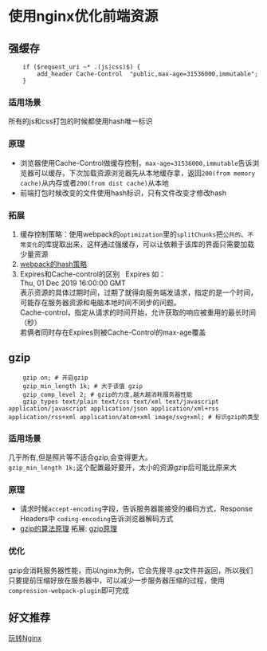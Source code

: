 # 使用nginx优化前端资源
## 强缓存
```
    if ($request_uri ~* .(js|css)$) {
        add_header Cache-Control  "public,max-age=31536000,immutable";
    }
```
### 适用场景
所有的js和css打包的时候都使用hash唯一标识
### 原理
- 浏览器使用Cache-Control做缓存控制，`max-age=31536000,immutable`告诉浏览器可以缓存，下次加载资源浏览器先从本地缓存拿，返回`200(from memory cache)`从内存或者`200(from dist cache)`从本地
- 前端打包时候改变的文件使用hash标识，只有文件改变才修改hash
### 拓展
1. 缓存控制策略：使用webpack的`optimization`里的`splitChunks`把`公共的`、`不常变化`的库提取出来，这样通过强缓存，可以让依赖于该库的界面只需要加载少量资源
2. [webpack的hash策略](https://juejin.im/post/5d7eedf0e51d4562165535ae#heading-1)
3. Expires和Cache-control的区别
  Expires 如：Thu, 01 Dec 2019 16:00:00 GMT  
  表示资源的具体过期时间，过期了就得向服务端发请求，指定的是一个时间，可能存在服务器资源和电脑本地时间不同步的问题。  
  Cache-control，指定从请求的时间开始，允许获取的响应被重用的最长时间（秒）  
  若俩者同时存在Expires则被Cache-Control的max-age覆盖


## gzip
```
    gzip on; # 开启gzip
    gzip_min_length 1k; # 大于该值 gzip
    gzip_comp_level 2; # gzip的力度,越大越消耗服务器性能
    gzip_types text/plain text/css text/xml text/javascript application/javascript application/json application/xml+rss application/rss+xml application/atom+xml image/svg+xml; # 标识gzip的类型
```

### 适用场景
几乎所有,但是照片等不适合gzip,会变得更大。  
`gzip_min_length 1k;`这个配置最好要开，太小的资源gzip后可能比原来大

### 原理
- 请求时候`accept-encoding`字段，告诉服务器能接受的编码方式，Response Headers中 `coding-encoding`告诉浏览器解码方式
- [gzip的算法原理](https://juejin.im/post/5b793126f265da43351d5125#heading-3) 拓展: [gzip原理](https://luyuhuang.github.io/2020/04/28/gzip-and-deflate.html)

### 优化
gzip会消耗服务器性能，而以nginx为例，它会先搜寻.gz文件并返回，所以我们只要提前压缩好放在服务器中，可以减少一步服务器压缩的过程，使用`compression-webpack-plugin`即可完成

## 好文推荐
[玩转Nginx](http://blog.hszofficial.site/recommend/2019/03/20/%E7%8E%A9%E8%BD%ACNginx/)